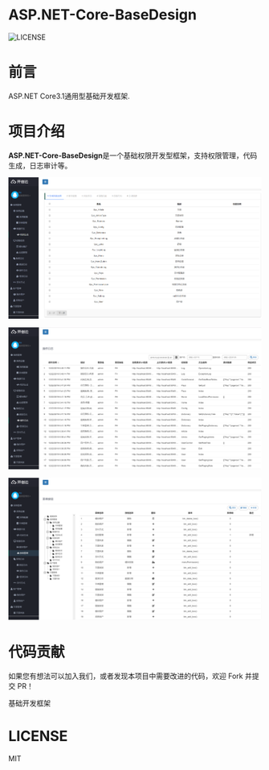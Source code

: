﻿ASP.NET-Core-BaseDesign
==============

![LICENSE](https://img.shields.io/github/license/ctrlcommunity/ASP.NET-Core-BaseDesign?style=plastic)

前言
=====

ASP.NET Core3.1通用型基础开发框架.

项目介绍
=====
**ASP.NET-Core-BaseDesign**是一个基础权限开发型框架，支持权限管理，代码生成，日志审计等。

![admin](https://raw.githubusercontent.com/ctrlcommunity/ASP.NET-Core-BaseDesign/dev/src/Presentation/Ctrl.Net/wwwroot/images/admin.png)

![admin](https://raw.githubusercontent.com/ctrlcommunity/ASP.NET-Core-BaseDesign/dev/src/Presentation/Ctrl.Net/wwwroot/images/admin-oplog.png)

![admin](https://raw.githubusercontent.com/ctrlcommunity/ASP.NET-Core-BaseDesign/dev/src/Presentation/Ctrl.Net/wwwroot/images/admin-button.png)



# 代码贡献

如果您有想法可以加入我们，或者发现本项目中需要改进的代码，欢迎 Fork 并提交 PR！

基础开发框架


# LICENSE

MIT
